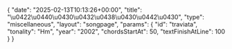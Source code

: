 {
    "date": "2025-02-13T10:13:26+00:00",
    "title": "\u0422\u0440\u0430\u0432\u0438\u0430\u0442\u0430",
    "type": "miscellaneous",
    "layout": "songpage",
    "params": {
        "id": "traviata",
        "tonality": "Hm",
        "year": "2002",
        "chordsStartAt": 50,
        "textFinishAtLine": 100
    }
}